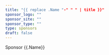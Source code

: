 ```yaml
---
title: "{{ replace .Name "-" " " | title }}"
sponsor_logo: ""
sponsor_site: ""
sponsor_type: ""
type: sponsors
draft: false
---
```


Sponsor {{.Name}}
